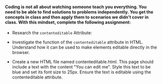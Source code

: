 #### Coding is not all about watching someone teach you everything. You need to be able to find solutions to problems independently. You get the concepts in class and then apply them to scenarios we didn’t cover in class. With this mindset, complete the following assignment:

* Research the ```contenteditable``` Attribute:

* Investigate the function of the ```contenteditable``` attribute in HTML.
  Understand how it can be used to make elements editable directly in the  browser.

* Create a new HTML file named contenteditable.html.
 This page should include a text with the content "You can edit me".
 Style this text to be blue and set its font size to 25px.
 Ensure the text is editable using the contenteditable attribute.
